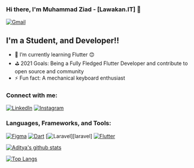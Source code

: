 ### Hi there, I'm Muhammad Ziad - [Lawakan.IT] 👋

[<img alt="Gmail" src="https://img.shields.io/badge/hello.muhammadziadalfian07@gmail.com-D14836?style=for-the-badge&logo=gmail&logoColor=white" />][email]

## I'm a Student, and Developer!!

- 🌱 I’m currently learning Flutter 😊
- ⛳️ 2021 Goals: Being a Fully Fledged Flutter Developer and contribute to open source and community
- ⚡ Fun fact: A mechanical keyboard enthusiast


### Connect with me:

[<img alt="LinkedIn" src="https://img.shields.io/badge/Muhammad Ziad Alfian%20-%230077B5.svg?&style=for-the-badge&logo=linkedin&logoColor=white"/>][linkedin]
[<img alt="Instagram" src="https://img.shields.io/badge/ziadalfiann_%20-%23E4405F.svg?&style=for-the-badge&logo=Instagram&logoColor=white"/>][instagram]

### Languages, Frameworks, and Tools:
[<img alt="Figma" src="https://img.shields.io/badge/figma%20-%23F24E1E.svg?&style=for-the-badge&logo=figma&logoColor=white"/>][figma]
[<img alt="Dart" src="https://img.shields.io/badge/dart-%230175C2.svg?&style=for-the-badge&logo=dart&logoColor=white"/>][dart]
[<img alt="Laravel" src="https://img.shields.io/badge/laravel%20-%23FF0000.svg?&style=for-the-badge&logo=laravel&logoColor=white"/>][laravel]
[<img alt="Flutter" src="https://img.shields.io/badge/Flutter%20-%2302569B.svg?&style=for-the-badge&logo=Flutter&logoColor=white" />][flutter]



[![Aditya's github stats](https://github-readme-stats.vercel.app/api?username=zeed-dev&show_icons=true&theme=blueberry)](https://github.com/anuraghazra/github-readme-stats)

[![Top Langs](https://github-readme-stats.vercel.app/api/top-langs/?username=zeed-dev&layout=compact&theme=blueberry)](https://github.com/anuraghazra/github-readme-stats)

[instagram]: https://www.instagram.com/ziadalfiann_
[linkedin]: https://www.linkedin.com/in/muhammad-ziad-alfian
[figma]: https://www.figma.com
[dart]: https://dart.dev
[flutter]: https://flutter.dev
[email]: mailto:hello.adityarohman@gmail.com
